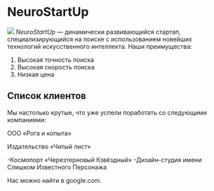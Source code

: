# NeuroStartUp
![](https://netology-code.github.io/git-homeworks/introduction/assets/logo.png)
*NeuroStartUp* — динамически развивающийся стартап, специализирующийся на поиске с использованием новейших технологий искусственного интеллекта.
Наши преимущества:
1. Высокая точность поиска
2. Высокая скорость поиска
3. Низкая цена

## Список клиентов
Мы настолько крутые, что уже успели поработать со следующими компаниями:

ООО «Рога и копыта»

Издательство «Читый лист»

-Космопорт «Черезтерновый Кзвёздный»
-Дизайн-студия имени Слишком Известного Персонажа

Нас можно найти в google.com.